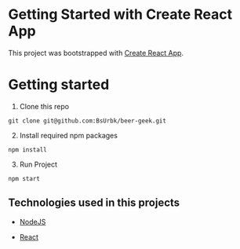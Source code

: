 # Getting Started with Create React App

This project was bootstrapped with [Create React App](https://github.com/facebook/create-react-app).

# Getting started

1. Clone this repo

```
git clone git@github.com:BsUrbk/beer-geek.git
```

2. Install required npm packages

```
npm install
```

3. Run Project

```
npm start
```


## Technologies used in this projects

- [NodeJS](https://nodejs.org/en/docs/)

- [React](https://pl.reactjs.org/)

